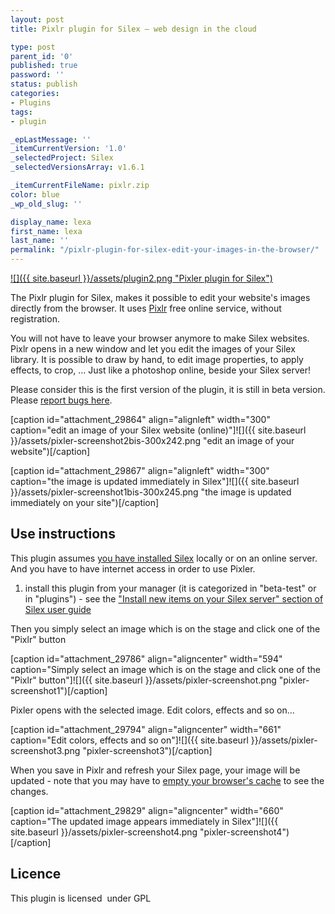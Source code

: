 ```yaml
---
layout: post
title: Pixlr plugin for Silex – web design in the cloud

type: post
parent_id: '0'
published: true
password: ''
status: publish
categories:
- Plugins
tags:
- plugin

_epLastMessage: ''
_itemCurrentVersion: '1.0'
_selectedProject: Silex
_selectedVersionsArray: v1.6.1

_itemCurrentFileName: pixlr.zip
color: blue
_wp_old_slug: ''

display_name: lexa
first_name: lexa
last_name: ''
permalink: "/pixlr-plugin-for-silex-edit-your-images-in-the-browser/"
---
```


[![]({{ site.baseurl }}/assets/plugin2.png "Pixler plugin for Silex")](https://www.silexlabs.org/?p=29769)

The Pixlr plugin for Silex, makes it possible to edit your website's images directly from the browser. It uses [Pixlr](http://pixlr.com/) free online service, without registration.

You will not have to leave your browser anymore to make Silex websites. Pixlr opens in a new window and let you edit the images of your Silex library. It is possible to draw by hand, to edit image properties, to apply effects, to crop, ... Just like a photoshop online, beside your Silex server!

Please consider this is the first version of the plugin, it is still in beta version. Please [report bugs here](http://code.google.com/p/pixlr-for-silex/issues/list).

[caption id="attachment_29864" align="alignleft" width="300" caption="edit an image of your Silex website (online)"]![]({{ site.baseurl }}/assets/pixler-screenshot2bis-300x242.png "edit an image of your website")[/caption]

[caption id="attachment_29867" align="alignleft" width="300" caption="the image is updated immediately in Silex"]![]({{ site.baseurl }}/assets/pixler-screenshot1bis-300x245.png "the image is updated immediately on your site")[/caption]

Use instructions
----------------

This plugin assumes [you have installed Silex](https://www.silexlabs.org/?page_id=21) locally or on an online server. And you have to have internet access in order to use Pixler.

1.  install this plugin from your manager (it is categorized in "beta-test" or in "plugins") - see the ["Install new items on your Silex server" section of Silex user guide](https://www.silexlabs.org/?p=1447)



Then you simply select an image which is on the stage and click one of the "Pixlr" button

[caption id="attachment_29786" align="aligncenter" width="594" caption="Simply select an image which is on the stage and click one of the "Pixlr" button"]![]({{ site.baseurl }}/assets/pixler-screenshot.png "pixler-screenshot1")[/caption]

Pixler opens with the selected image. Edit colors, effects and so on...

[caption id="attachment_29794" align="aligncenter" width="661" caption="Edit colors, effects and so on"]![]({{ site.baseurl }}/assets/pixler-screenshot3.png "pixler-screenshot3")[/caption]

When you save in Pixlr and refresh your Silex page, your image will be updated - note that you may have to [empty your browser's cache](http://www.wikihow.com/Clear-Your-Browser's-Cache) to see the changes.

[caption id="attachment_29829" align="aligncenter" width="660" caption="The updated image appears immediately in Silex"]![]({{ site.baseurl }}/assets/pixler-screenshot4.png "pixler-screenshot4")[/caption]

Licence
-------

This plugin is licensed  under GPL